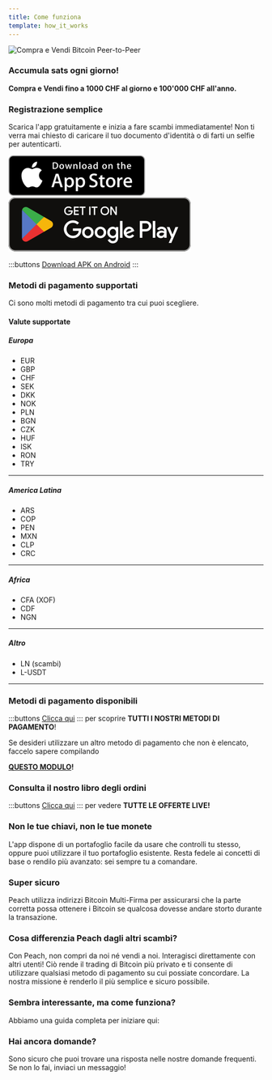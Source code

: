```yaml
---
title: Come funziona
template: how_it_works
---
```


<!--[teaser]-->

![Compra e Vendi Bitcoin Peer-to-Peer](/img/how-it-works/buy-and-sell-bitcoin-peer-to-peer.png)

### Accumula sats <span>ogni giorno</span>!

**Compra e Vendi fino a 1000 CHF al giorno e 100'000 CHF all'anno.**

<!--[easy_registration]-->

### Registrazione semplice

Scarica l'app gratuitamente e inizia a fare scambi immediatamente! Non ti verra mai chiesto di caricare il tuo documento d'identità o di farti un selfie per autenticarti.

<div>
  <div class="md:flex items-end">
    <a href="https://testflight.apple.com/join/wfSPFEWG"><img class="h-180px md:h-90px" src="/img/home/download-on-the-app-store.svg" alt="Download Bitcoin app on the App Store without KYC verification"></a>
    <a class="md:ml-4" href="https://play.google.com/store/apps/details?id=com.peachbitcoin.peach.mainnet"><img class="h-180px md:h-90px" src="/img/home/get-it-on-google-play.svg" alt="Get Bitcoin app on Google Play store without ID verification"></a>
  </div>

:::buttons
[Download APK on Android](/apk/)
:::

</div>

<!--[payment_methods]-->

### Metodi di pagamento supportati

Ci sono molti metodi di pagamento tra cui puoi scegliere.

#### Valute supportate

##### Europa

- EUR
- GBP
- CHF
- SEK
- DKK
- NOK
- PLN
- BGN
- CZK
- HUF
- ISK
- RON
- TRY

---

##### America Latina

- ARS
- COP
- PEN
- MXN
- CLP
- CRC

---

##### Africa

- CFA (XOF)
- CDF
- NGN

---

##### Altro

- LN (scambi)
- L-USDT

---

### Metodi di pagamento disponibili

:::buttons
[Clicca qui](https://docs.google.com/spreadsheets/d/1uqotdlQ1woALJnsLOJMwe21J4KvTvv3cnEqERqCUicg/?usp=sharing)
:::
per scoprire **TUTTI I NOSTRI METODI DI PAGAMENTO**!

Se desideri utilizzare un altro metodo di pagamento che non è elencato, faccelo sapere compilando
<br>

**[QUESTO MODULO](https://ncxldazr6m4.typeform.com/to/SJljDnae)!**

### Consulta il nostro libro degli ordini

:::buttons
[Clicca qui](/kycfree-orderbook)
:::
per vedere **TUTTE LE OFFERTE LIVE!**

<!--[self_custody]-->

### Non le tue chiavi, non le tue monete

L'app dispone di un portafoglio facile da usare che controlli tu stesso, oppure puoi utilizzare il tuo portafoglio esistente. Resta fedele ai concetti di base o rendilo più avanzato: sei sempre tu a comandare.

<!--[security]-->

### Super sicuro

Peach utilizza indirizzi Bitcoin Multi-Firma per assicurarsi che la parte corretta possa ottenere i Bitcoin se qualcosa dovesse andare storto durante la transazione.

<!--[difference]-->

### Cosa differenzia Peach dagli altri scambi?

Con Peach, non compri da noi né vendi a noi.
Interagisci direttamente con altri utenti!
Ciò rende il trading di Bitcoin più privato e ti consente di utilizzare qualsiasi metodo di pagamento su cui possiate concordare.
La nostra missione è renderlo il più semplice e sicuro possibile.

<!--[sounds_cool]-->

### Sembra interessante, ma come funziona?

Abbiamo una guida completa per iniziare qui:

<!--[questions]-->

### Hai ancora domande?

Sono sicuro che puoi trovare una risposta nelle nostre domande frequenti.
Se non lo fai, inviaci un messaggio!
